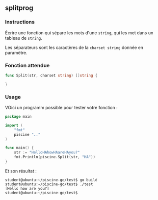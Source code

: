 ## splitprog

### Instructions

Écrire une fonction qui sépare les mots d'une `string`, qui les met dans un tableau de `string`.

Les séparateurs sont les caractères de la `charset string` donnée en paramètre.

### Fonction attendue

```go
func Split(str, charset string) []string {

}
```

### Usage

VOici un programm possible pour tester votre fonction :

```go
package main

import (
	"fmt"
	piscine ".."
)

func main() {
	str := "HelloHAhowHAareHAyou?"
	fmt.Println(piscine.Split(str, "HA"))
}
```

Et son résultat :

```console
student@ubuntu:~/piscine-go/test$ go build
student@ubuntu:~/piscine-go/test$ ./test
[Hello how are you?]
student@ubuntu:~/piscine-go/test$
```
